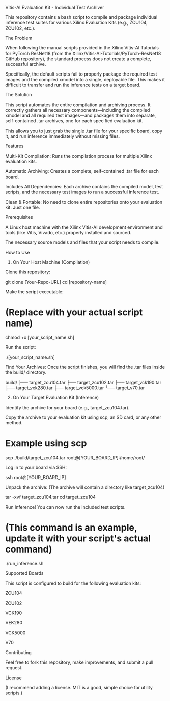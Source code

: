 Vitis-AI Evaluation Kit - Individual Test Archiver

This repository contains a bash script to compile and package individual inference test suites for various Xilinx Evaluation Kits (e.g., ZCU104, ZCU102, etc.).

The Problem

When following the manual scripts provided in the Xilinx Vitis-AI Tutorials for PyTorch ResNet18 (from the Xilinx/Vitis-AI-Tutorials/PyTorch-ResNet18 GitHub repository), the standard process does not create a complete, successful archive.

Specifically, the default scripts fail to properly package the required test images and the compiled xmodel into a single, deployable file. This makes it difficult to transfer and run the inference tests on a target board.

The Solution

This script automates the entire compilation and archiving process. It correctly gathers all necessary components—including the compiled xmodel and all required test images—and packages them into separate, self-contained .tar archives, one for each specified evaluation kit.

This allows you to just grab the single .tar file for your specific board, copy it, and run inference immediately without missing files.

Features

Multi-Kit Compilation: Runs the compilation process for multiple Xilinx evaluation kits.

Automatic Archiving: Creates a complete, self-contained .tar file for each board.

Includes All Dependencies: Each archive contains the compiled model, test scripts, and the necessary test images to run a successful inference test.

Clean & Portable: No need to clone entire repositories onto your evaluation kit. Just one file.

Prerequisites

A Linux host machine with the Xilinx Vitis-AI development environment and tools (like Vitis, Vivado, etc.) properly installed and sourced.

The necessary source models and files that your script needs to compile.

How to Use

1. On Your Host Machine (Compilation)

Clone this repository:

git clone [Your-Repo-URL]
cd [repository-name]


Make the script executable:

# (Replace with your actual script name)
chmod +x [your_script_name.sh]


Run the script:

./[your_script_name.sh]


Find Your Archives:
Once the script finishes, you will find the .tar files inside the build/ directory.

build/
├── target_zcu104.tar
├── target_zcu102.tar
├── target_vck190.tar
├── target_vek280.tar
├── target_vck5000.tar
└── target_v70.tar


2. On Your Target Evaluation Kit (Inference)

Identify the archive for your board (e.g., target_zcu104.tar).

Copy the archive to your evaluation kit using scp, an SD card, or any other method.

# Example using scp
scp ./build/target_zcu104.tar root@[YOUR_BOARD_IP]:/home/root/


Log in to your board via SSH:

ssh root@[YOUR_BOARD_IP]


Unpack the archive:
(The archive will contain a directory like target_zcu104)

tar -xvf target_zcu104.tar
cd target_zcu104


Run Inference!
You can now run the included test scripts.

# (This command is an example, update it with your script's actual command)
./run_inference.sh


Supported Boards

This script is configured to build for the following evaluation kits:

ZCU104

ZCU102

VCK190

VEK280

VCK5000

V70

Contributing

Feel free to fork this repository, make improvements, and submit a pull request.

License

(I recommend adding a license. MIT is a good, simple choice for utility scripts.)
